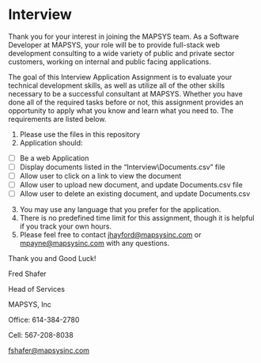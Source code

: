 # Interview
Thank you for your interest in joining the MAPSYS team.  As a Software Developer at MAPSYS, your role will be to provide full-stack web development consulting to a wide variety of public and private sector customers, working on internal and public facing applications.   

The goal of this Interview Application Assignment is to evaluate your technical development skills, as well as utilize all of the other skills necessary to be a successful consultant at MAPSYS.  Whether you have done all of the required tasks before or not, this assignment provides an opportunity to apply what you know and learn what you need to.  The requirements are listed below.
1. Please use the files in this repository
2. Application should:
  - [ ] Be a web Application
  - [ ] Display documents listed in the “Interview\Documents.csv” file
  - [ ] Allow user to click on a link to view the document
  - [ ] Allow user to upload new document, and update Documents.csv file
  - [ ] Allow user to delete an existing document, and update Documents.csv
3. You may use any language that you prefer for the application.
4. There is no predefined time limit for this assignment, though it is helpful if you track your own hours.
5. Please feel free to contact jhayford@mapsysinc.com or mpayne@mapsysinc.com with any questions.

Thank you and Good Luck!


 Fred Shafer
 
 Head of Services
 
 MAPSYS, Inc
 
 Office: 614-384-2780 
 
 Cell:    567-208-8038
 
 fshafer@mapsysinc.com
